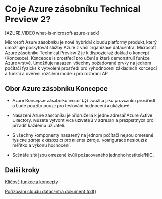 <properties
    pageTitle="Co je Azure zásobníku Technical Preview 2? | Microsoft Azure"
    description="Azure Koncepce zásobníku je prostředí k získání informací o základních funkcí Azure zásobníku a scénáře."
    services="azure-stack"
    documentationCenter=""
    authors="HeathL17"
    manager="byronr"
    editor=""/>

<tags
    ms.service="azure-stack"
    ms.workload="na"
    ms.tgt_pltfrm="na"
    ms.devlang="na"
    ms.topic="article"
    ms.date="10/13/2016"
    ms.author="helaw"/>

# <a name="what-is-azure-stack-technical-preview-2"></a>Co je Azure zásobníku Technical Preview 2?

[AZURE.VIDEO what-is-microsoft-azure-stack]

Microsoft Azure zásobníku je nové hybridní cloudu platformy produkt, který umožňuje poskytovat služby Azure z vaší organizace datacentra. Microsoft Azure zásobníku Technical Preview 2 je k dispozici až doklad o koncept (Koncepce). Koncepce je prostředí pro učení a které demonstrují funkce Azure vrstvě. Umožňuje nasazení všechny požadované prvky na jednom počítači fyzické k vytvoření prostředí pro vyhodnocení základních koncepcí a funkcí a ověření rozšíření modelu pro rozhraní API.



## <a name="scope-of-azure-stack-poc"></a>Obor Azure zásobníku Koncepce

-   Azure Koncepce zásobníku nesmí být použita jako provozním prostředí a bude použito pouze pro testování hodnocení a ukázkové.  

-   Nasazení Azure zásobníku je přidružená k jedné adresář Azure Active Directory. Můžete vytvořit více uživatelů v adresáři a předplatných pro přiřadit každému uživateli.

-   S všechny komponenty nasazený na jednom počítači nejsou omezené fyzické zdroje k dispozici pro klienta zdroje. Konfigurace neslouží k měřítko a výkonu hodnocení.

-   Scénáře sítě jsou omezené kvůli požadovaného jednoho hostitele/NIC.

## <a name="next-steps"></a>Další kroky

[Klíčové funkce a koncepty](azure-stack-key-features.md)

[Pořizování cloudu datacentra dokument (pdf)](http://download.microsoft.com/download/3/F/3/3F3811C0-969D-422C-9EDA-42CB79BABA96/Bring-the-cloud-to-your-datacenter-Microsoft-Azure-Stack.pdf)
